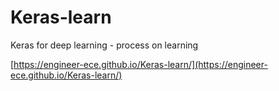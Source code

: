 # Keras-learn

Keras for deep learning - process on learning


[https://engineer-ece.github.io/Keras-learn/](https://engineer-ece.github.io/Keras-learn/)
